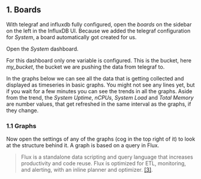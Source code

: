 ## 1. Boards
With telegraf and influxdb fully configured, open the *boards* on the sidebar on the left in the InfluxDB UI. Because we added the telegraf configuration for _System_, a board automatically got created for us. 

Open the *System* dashboard.


For this dashboard only one variable is configured. This is the bucket, here *my_bucket*, the bucket we are pushing the data from telegraf to.

In the graphs below we can see all the data that is getting collected and displayed as timeseries in basic graphs. You might not see any lines yet, but if you wait for a few minutes you can see the trends in all the graphs. Aside from the trend, the _System Uptime_, _nCPUs_, _System Load_ and _Total Memory_ are number values, that get refreshed in the same interval as the graphs, if they change.

### 1.1 Graphs
Now open the settings of any of the graphs (cog in the top right of it) to look at the structure behind it. A graph is based on a query in Flux.
 
>Flux is a standalone data scripting and query language that increases productivity and code reuse. Flux is optimized for ETL, monitoring, and alerting, with an inline planner and optimizer.
[[3]](https://www.influxdata.com/products/flux/).

